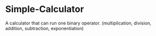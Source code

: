 # Simple-Calculator
A calculator that can run one binary operator. (multiplication, division, addition, subtraction, exponentiation)
